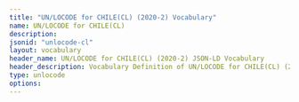 ```yaml
---
title: "UN/LOCODE for CHILE(CL) (2020-2) Vocabulary"
name: UN/LOCODE for CHILE(CL) 
description: 
jsonid: "unlocode-cl"
layout: vocabulary
header_name: UN/LOCODE for CHILE(CL) (2020-2) JSON-LD Vocabulary
header_description: Vocabulary Definition of UN/LOCODE for CHILE(CL) (2020-2) semantics in HTML format. JSON-LD format is available at [unlocode-cl.jsonld](/vocabulary/unlocode-cl.jsonld)
type: unlocode
options:
---
```

